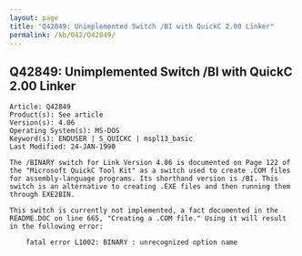 ```yaml
---
layout: page
title: "Q42849: Unimplemented Switch /BI with QuickC 2.00 Linker"
permalink: /kb/042/Q42849/
---
```


## Q42849: Unimplemented Switch /BI with QuickC 2.00 Linker

	Article: Q42849
	Product(s): See article
	Version(s): 4.06
	Operating System(s): MS-DOS
	Keyword(s): ENDUSER | S_QUICKC | mspl13_basic
	Last Modified: 24-JAN-1990
	
	The /BINARY switch for Link Version 4.06 is documented on Page 122 of
	the "Microsoft QuickC Tool Kit" as a switch used to create .COM files
	for assembly-language programs. Its shorthand version is /BI. This
	switch is an alternative to creating .EXE files and then running them
	through EXE2BIN.
	
	This switch is currently not implemented, a fact documented in the
	README.DOC on line 665, "Creating a .COM file." Using it will result
	in the following error:
	
	    fatal error L1002: BINARY : unrecognized option name
